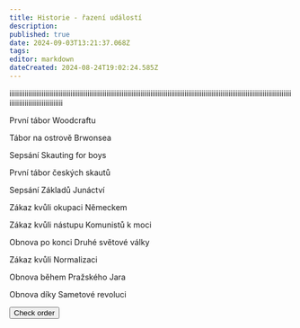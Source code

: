 ```yaml
---
title: Historie - řazení událostí
description: 
published: true
date: 2024-09-03T13:21:37.068Z
tags: 
editor: markdown
dateCreated: 2024-08-24T19:02:24.585Z
---
```


<!DOCTYPE html>
iiiiiiiiiiiiiiiiiiiiiiiiiiiiiiiiiiiiiiiiiiiiiiiiiiiiiiiiiiiiiiiiiiiiiiiiiiiiiiiiiiiiiiiiiiiiiiiiiiiiiiiiiiiiiiiiiiiiiiiiiiiiiiiiiiiiiiiiiiiiiiiiiiiiiiiiiiiiiiiiiiiiiiiiiiiiiiii
<div class="minigame">
    <div class="container_wrapper">
        <div class="container_start">
            <p class="draggable" draggable="true" data-order="1902">První tábor Woodcraftu</p>
            <p class="draggable" draggable="true" data-order="1907">Tábor na ostrově Brwonsea</p>
            <p class="draggable" draggable="true" data-order="1908">Sepsání Skauting for boys</p>
            <p class="draggable" draggable="true" data-order="1911">První tábor českých skautů</p>
            <p class="draggable" draggable="true" data-order="1912">Sepsání Základů Junáctví</p>
            <p class="draggable" draggable="true" data-order="1940">Zákaz kvůli okupaci Německem</p>
            <p class="draggable" draggable="true" data-order="1950">Zákaz kvůli nástupu Komunistů k moci</p>
            <p class="draggable" draggable="true" data-order="1945">Obnova po konci Druhé světové války</p>
            <p class="draggable" draggable="true" data-order="1970">Zákaz kvůli Normalizaci</p>
            <p class="draggable" draggable="true" data-order="1968">Obnova během Pražského Jara</p>
            <p class="draggable" draggable="true" data-order="1989"> Obnova díky Sametové revoluci</p>
        </div>
        <div class="container_final"></div>
    </div>
    <div class="button_wrapper">
        <button id="checking-btn">Check order</button>
    </div>
    <p id="result"></p>
</div>
